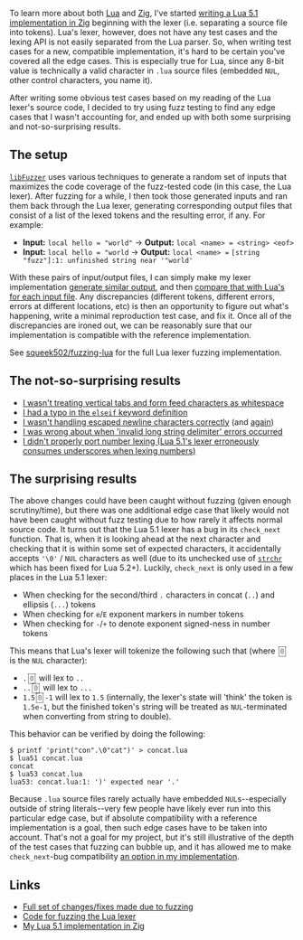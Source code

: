 To learn more about both [Lua](https://lua.org) and [Zig](https://ziglang.org), I've started [writing a Lua 5.1 implementation in Zig](https://github.com/squeek502/zua) beginning with the lexer (i.e. separating a source file into tokens). Lua's lexer, however, does not have any test cases and the lexing API is not easily separated from the Lua parser. So, when writing test cases for a new, compatible implementation, it's hard to be certain you've covered all the edge cases. This is especially true for Lua, since any 8-bit value is technically a valid character in `.lua` source files (embedded `NUL`, other control characters, you name it).

After writing some obvious test cases based on my reading of the Lua lexer's source code, I decided to try using fuzz testing to find any edge cases that I wasn't accounting for, and ended up with both some surprising and not-so-surprising results.

## The setup

[`libFuzzer`](https://llvm.org/docs/LibFuzzer.html) uses various techniques to generate a random set of inputs that maximizes the code coverage of the fuzz-tested code (in this case, the Lua lexer). After fuzzing for a while, I then took those generated inputs and ran them back through the Lua lexer, generating corresponding output files that consist of a list of the lexed tokens and the resulting error, if any. For example:

- **Input:** `local hello = "world"` &rarr; **Output:** `local <name> = <string> <eof>`
- **Input:** `local hello = "world` &rarr; **Output:** `local <name> =` `[string "fuzz"]:1: unfinished string near '"world'`

With these pairs of input/output files, I can simply make my lexer implementation [generate similar output](https://github.com/squeek502/zua/blob/4f6c1f5c3c54d71dd08bf19573f51054f672b566/src/lex.zig#L143-L191), and then [compare that with Lua's for each input file](https://github.com/squeek502/zua/blob/4f6c1f5c3c54d71dd08bf19573f51054f672b566/test/fuzz_lex.zig#L74). Any discrepancies (different tokens, different errors, errors at different locations, etc) is then an opportunity to figure out what's happening, write a minimal reproduction test case, and fix it. Once all of the discrepancies are ironed out, we can be reasonably sure that our implementation is compatible with the reference implementation.

See [squeek502/fuzzing-lua](https://github.com/squeek502/fuzzing-lua) for the full Lua lexer fuzzing implementation.

## The not-so-surprising results

- [I wasn't treating vertical tabs and form feed characters as whitespace](https://github.com/squeek502/zua/commit/93c596aba4582d54deced8deeabc9a6720bbfde4#diff-d43adccfb2a05ccb10a8d0568315e9edL249-R283)
- [I had a typo in the `elseif` keyword definition](https://github.com/squeek502/zua/commit/a54fca85b4c21e92dbcbefc83eeba0d5995a74f0)
- [I wasn't handling escaped newline characters correctly](https://github.com/squeek502/zua/commit/93c596aba4582d54deced8deeabc9a6720bbfde4#diff-d43adccfb2a05ccb10a8d0568315e9edL313) (and [again](https://github.com/squeek502/zua/commit/1c3165b6795e604acd4c01c44bea428c2d07d2ae))
- [I was wrong about when 'invalid long string delimiter' errors occurred](https://github.com/squeek502/zua/commit/93c596aba4582d54deced8deeabc9a6720bbfde4#diff-d43adccfb2a05ccb10a8d0568315e9edL363-R423)
- [I didn't properly port number lexing (Lua 5.1's lexer erroneously consumes underscores when lexing numbers)](https://github.com/squeek502/zua/commit/384d66dc054de2540735327d37df8e1adbe8a614)

## The surprising results

The above changes could have been caught without fuzzing (given enough scrutiny/time), but there was one additional edge case that likely would not have been caught without fuzz testing due to how rarely it affects normal source code. It turns out that the Lua 5.1 lexer has a bug in its `check_next` function. That is, when it is looking ahead at the next character and checking that it is within some set of expected characters, it accidentally accepts `'\0'` / `NUL` characters as well (due to its unchecked use of [`strchr`](http://man7.org/linux/man-pages/man3/strchr.3.html) which has been fixed for Lua 5.2+). Luckily, `check_next` is only used in a few places in the Lua 5.1 lexer:

- When checking for the second/third `.` characters in concat (`..`) and ellipsis (`...`) tokens
- When checking for `e`/`E` exponent markers in number tokens
- When checking for `-`/`+` to denote exponent signed-ness in number tokens

This means that Lua's lexer will tokenize the following such that (where <code><span class="nul-char">0</span></code> is the `NUL` character):

- <code>.<span class="nul-char">0</span></code> will lex to `..`
- <code>..<span class="nul-char">0</span></code> will lex to `...`
- <code>1.5<span class="nul-char">0</span>-1</code> will lex to `1.5` (internally, the lexer's state will 'think' the token is `1.5e-1`, but the finished token's string will be treated as `NUL`-terminated when converting from string to double).

This behavior can be verified by doing the following:

```language-shellsession
$ printf 'print("con".\0"cat")' > concat.lua
$ lua51 concat.lua
concat
$ lua53 concat.lua
lua53: concat.lua:1: ')' expected near '.'
```

Because `.lua` source files rarely actually have embedded `NUL`s--especially outside of string literals--very few people have likely ever run into this particular edge case, but if absolute compatibility with a reference implementation is a goal, then such edge cases have to be taken into account. That's not a goal for my project, but it's still illustrative of the depth of the test cases that fuzzing can bubble up, and it has allowed me to make `check_next`-bug compatibility [an option in my implementation](https://github.com/squeek502/zua/blob/73ca0270c18f107ac8460bd668dc1be2c546c217/src/lex.zig#L191-L205).

## Links

- [Full set of changes/fixes made due to fuzzing](https://github.com/squeek502/zua/compare/53eb2ae3c2cd0882f5468d02225e0fd29b5b673a...0795892fd02e55b5e413ad01f47898c961261010)
- [Code for fuzzing the Lua lexer](https://github.com/squeek502/fuzzing-lua)
- [My Lua 5.1 implementation in Zig](https://github.com/squeek502/zua)

<div>

<style scoped>
.nul-char {
	color: #666666;
	border: 1px dotted black;
	padding: 1px 2px;
	margin: 0 2px;
}
@media (prefers-color-scheme: dark) {
  .nul-char {
    border-color: #999;
  }
}
</style>

</div>